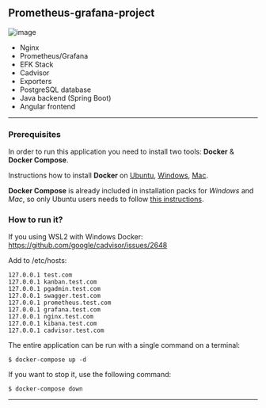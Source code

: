 ## Prometheus-grafana-project

![image](https://user-images.githubusercontent.com/24195286/181587774-d91ed0e2-d5d0-4c5b-8e24-8910a57f8340.png)


- Nginx
- Prometheus/Grafana
- EFK Stack
- Cadvisor
- Exporters
- PostgreSQL database
- Java backend (Spring Boot)
- Angular frontend

---

### Prerequisites

In order to run this application you need to install two tools: **Docker** & **Docker Compose**.

Instructions how to install **Docker** on [Ubuntu](https://docs.docker.com/install/linux/docker-ce/ubuntu/), [Windows](https://docs.docker.com/docker-for-windows/install/), [Mac](https://docs.docker.com/docker-for-mac/install/).

**Docker Compose** is already included in installation packs for *Windows* and *Mac*, so only Ubuntu users needs to follow [this instructions](https://docs.docker.com/compose/install/).


### How to run it?

If you using WSL2 with Windows Docker:
https://github.com/google/cadvisor/issues/2648

Add to /etc/hosts:

```
127.0.0.1 test.com
127.0.0.1 kanban.test.com
127.0.0.1 pgadmin.test.com
127.0.0.1 swagger.test.com
127.0.0.1 prometheus.test.com
127.0.0.1 grafana.test.com
127.0.0.1 nginx.test.com
127.0.0.1 kibana.test.com
127.0.0.1 cadvisor.test.com
```

The entire application can be run with a single command on a terminal:

```
$ docker-compose up -d
```

If you want to stop it, use the following command:

```
$ docker-compose down
```

---
